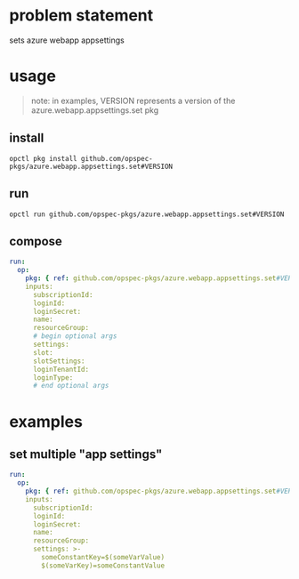 # problem statement
sets azure webapp appsettings

# usage

> note: in examples, VERSION represents a version of the azure.webapp.appsettings.set pkg

## install

```shell
opctl pkg install github.com/opspec-pkgs/azure.webapp.appsettings.set#VERSION
```

## run

```
opctl run github.com/opspec-pkgs/azure.webapp.appsettings.set#VERSION
```

## compose

```yaml
run:
  op:
    pkg: { ref: github.com/opspec-pkgs/azure.webapp.appsettings.set#VERSION }
    inputs: 
      subscriptionId:
      loginId:
      loginSecret:
      name:
      resourceGroup:
      # begin optional args
      settings:
      slot:
      slotSettings:
      loginTenantId:
      loginType:
      # end optional args
```

# examples

## set multiple "app settings"

```yaml
run:
  op:
    pkg: { ref: github.com/opspec-pkgs/azure.webapp.appsettings.set#VERSION }
    inputs: 
      subscriptionId:
      loginId:
      loginSecret:
      name:
      resourceGroup:
      settings: >-
        someConstantKey=$(someVarValue)
        $(someVarKey)=someConstantValue
```

